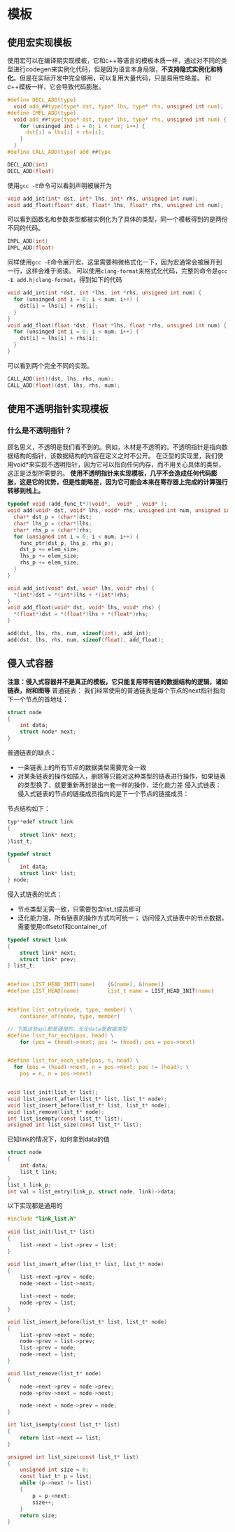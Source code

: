# 模板
## 使用宏实现模板
使用宏可以在编译期实现模板，它和c++等语言的模板本质一样，通过对不同的类型进行codegen来实例化代码，但是因为语言本身局限，**不支持隐式实例化和特化**。但是在实际开发中完全够用，可以复用大量代码，只是易用性略差。
和c++模板一样，它会导致代码膨胀。
```c
#define DECL_ADD(type)                                                  \
  void add_##type(type* dst, type* lhs, type* rhs, unsigned int num);
#define IMPL_ADD(type)                                                  \
  void add_##type(type* dst, type* lhs, type* rhs, unsigned int num) {  \
    for (unsinged int i = 0; i < num; i++) {                            \
      dst[i] = lhs[i] + rhs[i];                                         \
    }                                                                   \
  }
#define CALL_ADD(type) add_##type
```
```c
DECL_ADD(int)
DECL_ADD(float)
```
使用`gcc -E`命令可以看到声明被展开为
```c
void add_int(int* dst, int* lhs, int* rhs, unsigned int num);
void add_float(float* dst, float* lhs, float* rhs, unsigned int num);
```
可以看到函数名和参数类型都被实例化为了具体的类型，同一个模板得到的是两份不同的代码。
```c
IMPL_ADD(int)
IMPL_ADD(float)
```
同样使用`gcc -E`命令展开宏，这里需要稍微格式化一下，因为宏通常会被展开到一行，这样会难于阅读。
可以使用`clang-format`来格式化代码，完整的命令是`gcc -E add.h|clang-format`，得到如下的代码
```c
void add_int(int *dst, int *lhs, int *rhs, unsigned int num) {
  for (unsinged int i = 0; i < num; i++) {
    dst[i] = lhs[i] + rhs[i];
  }
}
void add_float(float *dst, float *lhs, float *rhs, unsigned int num) {
  for (unsinged int i = 0; i < num; i++) {
    dst[i] = lhs[i] + rhs[i];
  }
}
```
可以看到两个完全不同的实现。
```c
CALL_ADD(int)(dst, lhs, rhs, num);
CALL_ADD(float)(dst, lhs, rhs, num);
```
## 使用不透明指针实现模板
### 什么是不透明指针？

顾名思义，不透明是我们看不到的。例如，木材是不透明的。不透明指针是指向数据结构的指针，该数据结构的内容在定义之时不公开。
在泛型的实现里，我们使用void*来实现不透明指针，因为它可以指向任何内存，而不用关心具体的类型，这正是泛型所需要的。
**使用不透明指针来实现模板，几乎不会造成任何代码膨胀，这是它的优势，但是性能略差，因为它可能会本来在寄存器上完成的计算强行转移到栈上。**
```c
typedef void (add_func_t*)(void*,  void* , void* );
void add(void* dst, void* lhs, void* rhs, unsigned int num, unsigned int elem_size, add_func_t func_ptr) {
  char* dst_p = (char*)dst;
  char* lhs_p = (char*)lhs;
  char* rhs_p = (char*)rhs;
  for (unsigned int i = 0; i < num; i++) {
    func_ptr(dst_p, lhs_p, rhs_p);
    dst_p += elem_size;
    lhs_p += elem_size;
    rhs_p += elem_size;
  }
}
```
```c
void add_int(void* dst, void* lhs, void* rhs) {
  *(int*)dst = *(int*)lhs + *(int*)rhs; 
}
void add_float(void* dst, void* lhs, void* rhs) {
  *(float*)dst = *(float*)lhs + *(float*)rhs; 
}
```
```c
add(dst, lhs, rhs, num, sizeof(int), add_int);
add(dst, lhs, rhs, num, sizeof(float), add_float);
```
## 侵入式容器
**注意：侵入式容器并不是真正的模板，它只能复用带有链的数据结构的逻辑，诸如链表，树和图等**
普通链表：
我们经常使用的普通链表是每个节点的next指针指向下一个节点的首地址：
```c
struct node
{    
    int data;
    struct node* next;
}
```
普通链表的缺点：

- 一条链表上的所有节点的数据类型需要完全一致
- 对某条链表的操作如插入，删除等只能对这种类型的链表进行操作，如果链表的类型换了，就要重新再封装出一套一样的操作，泛化能力差
侵入式链表：
侵入式链表的节点的链接成员指向的是下一个节点的链接成员：

节点结构如下：
```c
typ**edef struct link
{
    struct link* next;
}list_t;

typedef struct
{
    int data;
    struct link* list;
} node;
```
侵入式链表的优点：

- 节点类型无需一致，只需要包含list_t成员即可
- 泛化能力强，所有链表的操作方式均可统一；
访问侵入式链表中的节点数据，需要使用offsetof和container_of
```c
typedef struct link
{
    struct link* next;
    struct link* prev;
} list_t;


#define LIST_HEAD_INIT(name)    {&(name), &(name)}
#define LIST_HEAD(name)         list_t name = LIST_HEAD_INIT(name)


#define list_entry(node, type, member) \
    container_of(node, type, member)

// 下面这些api都是通用的，无论data是数据类型
#define list_for_each(pos, head) \
    for (pos = (head)->next; pos != (head); pos = pos->next)


#define list_for_each_safe(pos, n, head) \
  for (pos = (head)->next, n = pos->next; pos != (head); \
    pos = n, n = pos->next)


void list_init(list_t* list);
void list_insert_after(list_t* list, list_t* node);
void list_insert_before(list_t* list, list_t* node);
void list_remove(list_t* node);
int list_isempty(const list_t* list);
unsigned int list_size(const list_t* list);
```
已知link的情况下，如何拿到data的值
```c
struct node
{    
    int data;
    list_t link;
}
list_t link_p;
int val = list_entry(link_p, struct node, link)->data;
```
以下实现都是通用的
```c
#include "link_list.h"
 
void list_init(list_t* list)
{
    list->next = list->prev = list;
}

void list_insert_after(list_t* list, list_t* node)
{
    list->next->prev = node;
    node->next = list->next;

    list->next = node;
    node->prev = list;
}

void list_insert_before(list_t* list, list_t* node) 
{
    list->prev->next = node;
    node->prev = list->prev;
    list->prev = node;
    node->next = list;
}

void list_remove(list_t* node)
{
    node->next->prev = node->prev;
    node->prev->next = node->next;

    node->next = node->prev = node;
}

int list_isempty(const list_t* list)
{
    return list->next == list;
}

unsigned int list_size(const list_t* list)
{
    unsigned int size = 0;
    const list_t* p = list;
    while (p->next != list)
    {
        p = p->next;
        size++;
    }
    return size;
}
```